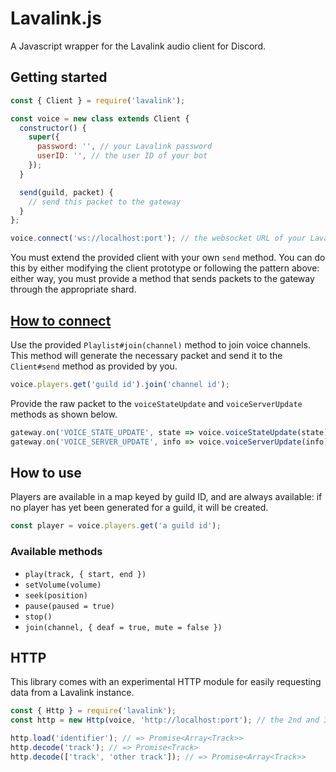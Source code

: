 # Lavalink.js

A Javascript wrapper for the Lavalink audio client for Discord.

## Getting started

```js
const { Client } = require('lavalink');

const voice = new class extends Client {
  constructor() {
    super({
      password: '', // your Lavalink password
      userID: '', // the user ID of your bot
    });
  }

  send(guild, packet) {
    // send this packet to the gateway
  }
};

voice.connect('ws://localhost:port'); // the websocket URL of your Lavalink app
```

You must extend the provided client with your own `send` method. You can do this by either modifying the client prototype or following the pattern above: either way, you must provide a method that sends packets to the gateway through the appropriate shard.

## [How to connect](https://discordapp.com/developers/docs/topics/voice-connections#connecting-to-voice)

Use the provided `Playlist#join(channel)` method to join voice channels. This method will generate the necessary packet and send it to the `Client#send` method as provided by you.

```js
voice.players.get('guild id').join('channel id');
```

Provide the raw packet to the `voiceStateUpdate` and `voiceServerUpdate` methods as shown below.

```js
gateway.on('VOICE_STATE_UPDATE', state => voice.voiceStateUpdate(state)); // forward voice state updates
gateway.on('VOICE_SERVER_UPDATE', info => voice.voiceServerUpdate(info)); // forward voice server updates
```

## How to use

Players are available in a map keyed by guild ID, and are always available: if no player has yet been generated for a guild, it will be created.

```js
const player = voice.players.get('a guild id');
```

### Available methods

- `play(track, { start, end })`
- `setVolume(volume)`
- `seek(position)`
- `pause(paused = true)`
- `stop()`
- `join(channel, { deaf = true, mute = false })`

## HTTP

This library comes with an experimental HTTP module for easily requesting data from a Lavalink instance.

```js
const { Http } = require('lavalink');
const http = new Http(voice, 'http://localhost:port'); // the 2nd and 3rd params are passed directly to the Node URL constructor

http.load('identifier'); // => Promise<Array<Track>>
http.decode('track'); // => Promise<Track>
http.decode(['track', 'other track']); // => Promise<Array<Track>>
```
